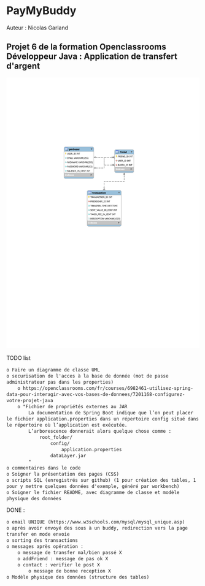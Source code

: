 # PayMyBuddy

Auteur : Nicolas Garland

## Projet 6 de la formation Openclassrooms Développeur Java : Application de transfert d'argent

![Diagramme des données](Readme_image/Diagramme_de_donnees.svg)


TODO list

	o Faire un diagramme de classe UML
	o securisation de l'acces à la base de donnée (mot de passe administrateur pas dans les properties)
		o https://openclassrooms.com/fr/courses/6982461-utilisez-spring-data-pour-interagir-avec-vos-bases-de-donnees/7201168-configurez-votre-projet-java
		o "Fichier de propriétés externes au JAR
			La documentation de Spring Boot indique que l’on peut placer le fichier application.properties dans un répertoire config situé dans le répertoire où l’application est exécutée.
			L’arborescence donnerait alors quelque chose comme :
				root_folder/
					config/
						application.properties
					dataLayer.jar
			"
	o commentaires dans le code
	o Soigner la présentation des pages (CSS)
	o scripts SQL (enregistrés sur github) (1 pour création des tables, 1 pour y mettre quelques données d'exemple, généré par workbench)
	o Soigner le fichier README, avec diagramme de classe et modèle physique des données


DONE :

	o email UNIQUE (https://www.w3schools.com/mysql/mysql_unique.asp)
	o après avoir envoyé des sous à un buddy, redirection vers la page transfer en mode envoie
	o sorting des transactions
 	o messages après opération :
		o message de transfer mal/bien passé X
		o addFriend : message de pas ok X
		o contact : verifier le post X
			o message de bonne reception X
	o Modèle physique des données (structure des tables)

